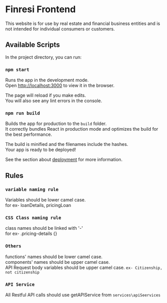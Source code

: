 # Finresi Frontend

This website is for use by real estate and financial business entities and is not intended for individual consumers or customers.

## Available Scripts

In the project directory, you can run:

### `npm start`

Runs the app in the development mode.\
Open [http://localhost:3000](http://localhost:3000) to view it in the browser.

The page will reload if you make edits.\
You will also see any lint errors in the console.

### `npm run build`

Builds the app for production to the `build` folder.\
It correctly bundles React in production mode and optimizes the build for the best performance.

The build is minified and the filenames include the hashes.\
Your app is ready to be deployed!

See the section about [deployment](https://facebook.github.io/create-react-app/docs/deployment) for more information.

## Rules
### `variable naming rule`
Variables should be lower camel case. \
for ex- loanDetails, pricingLoan
### `CSS Class naming rule`
class names should be linked with '-' \
for ex- .pricing-details {}
### `Others`
functions' names should be lower camel case. \
components' names should be upper camel case. \
API Request body variables should be upper camel case. ``ex- Citizenship, not citizenship``
### `API Service`
All Restful API calls should use getAPIService from ``services\apiSeervices``
